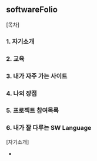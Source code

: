 ## softwareFolio

[목차]

### 1. 자기소개
### 2. 교육
### 3. 내가 자주 가는 사이트
### 4. 나의 장점
### 5. 프로젝트 참여목록
### 6. 내가 잘 다루는 SW Language

[자기소개]

- 
